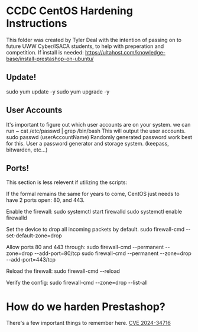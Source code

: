# CCDC CentOS Hardening Instructions
This folder was created by Tyler Deal with the intention of passing on to future UWW Cyber/ISACA students, to help with preperation and competition.
If install is needed: https://ultahost.com/knowledge-base/install-prestashop-on-ubuntu/

## Update!
sudo yum update -y
sudo yum upgrade -y

## User Accounts
It's important to figure out which user accounts are on your system.
we can run ~ cat /etc/passwd | grep /bin/bash
This will output the user accounts. 
sudo passwd (userAccountName)
Randomly generated password work best for this. User a password generator and storage system. (keepass, bitwarden, etc...)
## Ports!

This section is less relevent if utilizing the scripts:

If the formal remains the same for years to come, CentOS just needs to have 2 ports open: 80, and 443.

Enable the firewall:
sudo systemctl start firewalld
sudo systemctl enable firewalld

Set the device to drop all incoming packets by default. 
sudo firewall-cmd --set-default-zone=drop

Allow ports 80 and 443 through:
sudo firewall-cmd --permanent --zone=drop --add-port=80/tcp
sudo firewall-cmd --permanent --zone=drop --add-port=443/tcp

Reload the firewall:
sudo firewall-cmd --reload

Verify the config:
sudo firewall-cmd --zone=drop --list-all
# How do we harden Prestashop?
There's a few important things to remember here. [CVE 2024-34716](https://nvd.nist.gov/vuln/detail/CVE-2024-34716)  